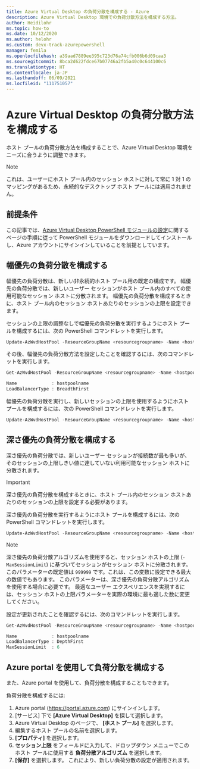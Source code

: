```yaml
---
title: Azure Virtual Desktop の負荷分散を構成する - Azure
description: Azure Virtual Desktop 環境での負荷分散方法を構成する方法。
author: Heidilohr
ms.topic: how-to
ms.date: 10/12/2020
ms.author: helohr
ms.custom: devx-track-azurepowershell
manager: femila
ms.openlocfilehash: a39aad7889ee395c723d76a74cfb006b6d09caa3
ms.sourcegitcommit: 8bca2d622fdce67b07746a2fb5a40c0c644100c6
ms.translationtype: HT
ms.contentlocale: ja-JP
ms.lasthandoff: 06/09/2021
ms.locfileid: "111751057"
---
```

# <a name="configure-the-azure-virtual-desktop-load-balancing-method"></a>Azure Virtual Desktop の負荷分散方法を構成する

ホスト プールの負荷分散方法を構成することで、Azure Virtual Desktop 環境をニーズに合うように調整できます。

>[!NOTE]
> これは、ユーザーにホスト プール内のセッション ホストに対して常に 1 対 1 のマッピングがあるため、永続的なデスクトップ ホスト プールには適用されません。

## <a name="prerequisites"></a>前提条件

この記事では、[Azure Virtual Desktop PowerShell モジュールの設定](powershell-module.md)に関するページの手順に従って PowerShell モジュールをダウンロードしてインストールし、Azure アカウントにサインインしていることを前提としています。

## <a name="configure-breadth-first-load-balancing"></a>幅優先の負荷分散を構成する

幅優先の負荷分散は、新しい非永続的ホスト プール用の既定の構成です。 幅優先の負荷分散では、新しいユーザー セッションがホスト プール内のすべての使用可能なセッション ホストに分散されます。 幅優先の負荷分散を構成するときに、ホスト プール内のセッション ホストあたりのセッションの上限を設定できます。

セッションの上限の調整なしで幅優先の負荷分散を実行するようにホスト プールを構成するには、次の PowerShell コマンドレットを実行します。

```powershell
Update-AzWvdHostPool -ResourceGroupName <resourcegroupname> -Name <hostpoolname> -LoadBalancerType 'BreadthFirst'
```

その後、幅優先の負荷分散方法を設定したことを確認するには、次のコマンドレットを実行します。

```powershell
Get-AzWvdHostPool -ResourceGroupName <resourcegroupname> -Name <hostpoolname> | format-list Name, LoadBalancerType

Name             : hostpoolname
LoadBalancerType : BreadthFirst
```

幅優先の負荷分散を実行し、新しいセッションの上限を使用するようにホスト プールを構成するには、次の PowerShell コマンドレットを実行します。

```powershell
Update-AzWvdHostPool -ResourceGroupName <resourcegroupname> -Name <hostpoolname> -LoadBalancerType 'BreadthFirst' -MaxSessionLimit ###
```

## <a name="configure-depth-first-load-balancing"></a>深さ優先の負荷分散を構成する

深さ優先の負荷分散では、新しいユーザー セッションが接続数が最も多いが、そのセッションの上限しきい値に達していない利用可能なセッション ホストに分散されます。

>[!IMPORTANT]
>深さ優先の負荷分散を構成するときに、ホスト プール内のセッション ホストあたりのセッションの上限を設定する必要があります。

深さ優先の負荷分散を実行するようにホスト プールを構成するには、次の PowerShell コマンドレットを実行します。

```powershell
Update-AzWvdHostPool -ResourceGroupName <resourcegroupname> -Name <hostpoolname> -LoadBalancerType 'DepthFirst' -MaxSessionLimit ###
```

>[!NOTE]
> 深さ優先の負荷分散アルゴリズムを使用すると、セッション ホストの上限 (`-MaxSessionLimit`) に基づいてセッションがセッション ホストに分散されます。 このパラメーターの既定値は `999999` です。これは、この変数に設定できる最大の数値でもあります。 このパラメーターは、深さ優先の負荷分散アルゴリズムを使用する場合に必要です。 最適なユーザー エクスペリエンスを実現するには、セッション ホストの上限パラメーターを実際の環境に最も適した数に変更してください。

設定が更新されたことを確認するには、次のコマンドレットを実行します。

```powershell
Get-AzWvdHostPool -ResourceGroupName <resourcegroupname> -Name <hostpoolname> | format-list Name, LoadBalancerType, MaxSessionLimit

Name             : hostpoolname
LoadBalancerType : DepthFirst
MaxSessionLimit  : 6
```

## <a name="configure-load-balancing-with-the-azure-portal"></a>Azure portal を使用して負荷分散を構成する

また、Azure portal を使用して、負荷分散を構成することもできます。

負荷分散を構成するには:

1. Azure portal (https://portal.azure.com) にサインインします。
2. [サービス] 下で **[Azure Virtual Desktop]** を探して選択します。
3. Azure Virtual Desktop のページで、 **[ホスト プール]** を選択します。
4. 編集するホスト プールの名前を選択します。
5. **[プロパティ]** を選択します。
6. **セッション上限** をフィールドに入力して、ドロップダウン メニューでこのホスト プールに使用する **負荷分散アルゴリズム** を選択します。
7. **[保存]** を選択します。 これにより、新しい負荷分散の設定が適用されます。

